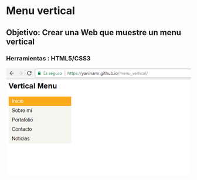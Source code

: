 # Menu vertical

## Objetivo: Crear una Web que muestre un menu vertical 

### Herramientas : HTML5/CSS3

![menu_vertical](img/mv.png)